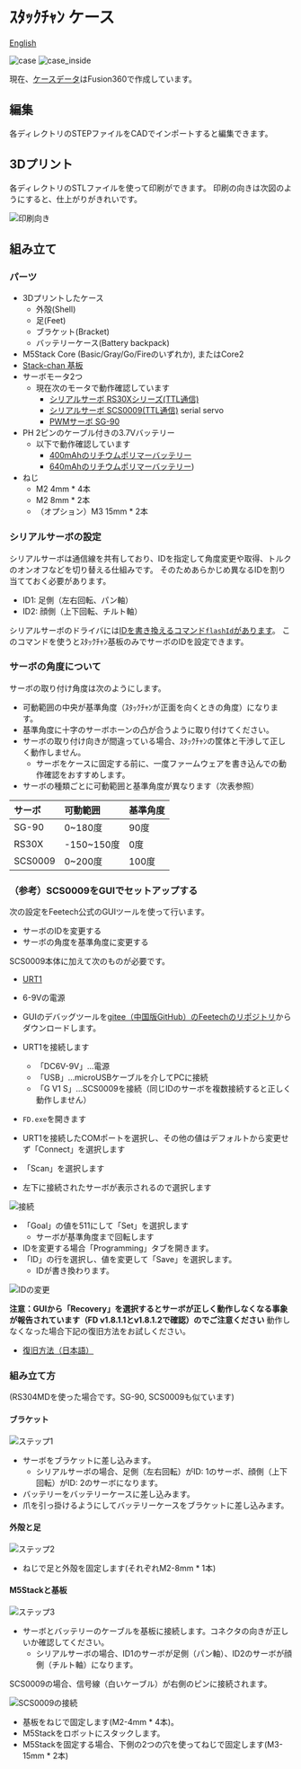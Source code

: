 # ｽﾀｯｸﾁｬﾝ ケース

[English](./README.md)

![case](./docs/images/case.jpg)
![case_inside](./docs/images/case_inside.jpg)

現在、[ケースデータ](https://a360.co/3gcw960)はFusion360で作成しています。

## 編集

各ディレクトリのSTEPファイルをCADでインポートすると編集できます。

## 3Dプリント

各ディレクトリのSTLファイルを使って印刷ができます。
印刷の向きは次図のようにすると、仕上がりがきれいです。

![印刷向き](./docs/images/print_orientation.jpg)

## 組み立て

### パーツ

* 3Dプリントしたケース
  * 外殻(Shell)
  * 足(Feet)
  * ブラケット(Bracket)
  * バッテリーケース(Battery backpack)
* M5Stack Core (Basic/Gray/Go/Fireのいずれか), またはCore2
* [Stack-chan 基板](../schematics/README.md)
* サーボモータ2つ
  * 現在次のモータで動作確認しています
    * [シリアルサーボ RS30Xシリーズ(TTL通信)](https://www.vstone.co.jp/robotshop/index.php?main_page=product_info&products_id=2685)
    * [シリアルサーボ SCS0009(TTL通信)](https://www.switch-science.com/catalog/8042/) serial servo
    * [PWMサーボ SG-90](https://akizukidenshi.com/catalog/g/gM-08761/)
* PH 2ピンのケーブル付きの3.7Vバッテリー
  * 以下で動作確認しています
    * [400mAhのリチウムポリマーバッテリー](https://www.sengoku.co.jp/mod/sgk_cart/detail.php?code=EEHD-4YZL)
    * [640mAhのリチウムポリマーバッテリー](https://www.sengoku.co.jp/mod/sgk_cart/detail.php?code=EEHD-5GHY))
* ねじ
  * M2 4mm * 4本
  * M2 8mm * 2本
  * （オプション）M3 15mm * 2本

### シリアルサーボの設定

シリアルサーボは通信線を共有しており、IDを指定して角度変更や取得、トルクのオンオフなどを切り替える仕組みです。
そのためあらかじめ異なるIDを割り当てておく必要があります。

- ID1: 足側（左右回転、パン軸）
- ID2: 顔側（上下回転、チルト軸）

シリアルサーボのドライバには[IDを書き換えるコマンド`flashId`があります](https://github.com/meganetaaan/moddable-scservo/blob/71292b9358353837a74ecea387cd3265a610479f/src/scservo.ts#L274)。
このコマンドを使うとｽﾀｯｸﾁｬﾝ基板のみでサーボのIDを設定できます。

### サーボの角度について

サーボの取り付け角度は次のようにします。

- 可動範囲の中央が基準角度（ｽﾀｯｸﾁｬﾝが正面を向くときの角度）になります。
- 基準角度に十字のサーボホーンの凸が合うように取り付けてください。
- サーボの取り付け向きが間違っている場合、ｽﾀｯｸﾁｬﾝの筐体と干渉して正しく動作しません。
  - サーボをケースに固定する前に、一度ファームウェアを書き込んでの動作確認をおすすめします。
- サーボの種類ごとに可動範囲と基準角度が異なります（次表参照）

|サーボ  |可動範囲   |基準角度 |
|:------|:---------|:------|
|SG-90  |0~180度   |90度    |
|RS30X  |-150~150度|0度     |
|SCS0009|0~200度   |100度   |

### （参考）SCS0009をGUIでセットアップする

次の設定をFeetech公式のGUIツールを使って行います。

* サーボのIDを変更する
* サーボの角度を基準角度に変更する

SCS0009本体に加えて次のものが必要です。

* [URT1](https://www.switch-science.com/catalog/7490/)
* 6-9Vの電源

* GUIのデバッグツールを[gitee（中国版GitHub）のFeetechのリポジトリ](https://gitee.com/ftservo/fddebug)からダウンロードします。
* URT1を接続します
  * 「DC6V-9V」…電源
  * 「USB」…microUSBケーブルを介してPCに接続
  * 「G V1 S」…SCS0009を接続（同じIDのサーボを複数接続すると正しく動作しません）
* `FD.exe`を開きます
* URT1を接続したCOMポートを選択し、その他の値はデフォルトから変更せず「Connect」を選択します
* 「Scan」を選択します
* 左下に接続されたサーボが表示されるので選択します

![接続](./docs/images/connect.jpg)

* 「Goal」の値を511にして「Set」を選択します
  * サーボが基準角度まで回転します
* IDを変更する場合「Programming」タブを開きます。
* 「ID」の行を選択し、値を変更して「Save」を選択します。
  * IDが書き換わります。

![IDの変更](./docs/images/id.jpg)

__注意：GUIから「Recovery」を選択するとサーボが正しく動作しなくなる事象が報告されています（FD v1.8.1.1とv1.8.1.2で確認）のでご注意ください__
動作しなくなった場合下記の復旧方法をお試しください。

- [復旧方法（日本語）](https://drive.google.com/file/d/1AzPkGkHen-hhfPnCzJCY6UJheLU1gktv/view)

### 組み立て方

(RS304MDを使った場合です。SG-90, SCS0009も似ています)

#### ブラケット

![ステップ1](./docs/videos/bracket.gif)

* サーボをブラケットに差し込みます。
  * シリアルサーボの場合、足側（左右回転）がID: 1のサーボ、顔側（上下回転）がID: 2のサーボになります。
* バッテリーをバッテリーケースに差し込みます。
* 爪を引っ掛けるようにしてバッテリーケースをブラケットに差し込みます。

#### 外殻と足

![ステップ2](./docs/videos/shell_and_feet.gif)

* ねじで足と外殻を固定します(それぞれM2-8mm * 1本)

#### M5Stackと基板

![ステップ3](./docs/videos/m5stack_and_board.gif)

* サーボとバッテリーのケーブルを基板に接続します。コネクタの向きが正しいか確認してください。
  * シリアルサーボの場合、ID1のサーボが足側（パン軸）、ID2のサーボが顔側（チルト軸）になります。

SCS0009の場合、信号線（白いケーブル）が右側のピンに接続されます。

![SCS0009の接続](./docs/images/scservo_cable_connection.jpg)

* 基板をねじで固定します(M2-4mm * 4本)。
* M5Stackをロボットにスタックします。
* M5Stackを固定する場合、下側の2つの穴を使ってねじで固定します(M3-15mm * 2本)
